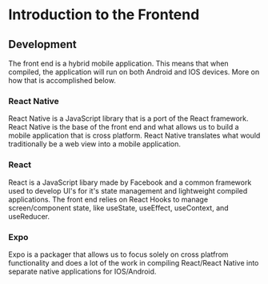 # Introduction to the Frontend

## Development

The front end is a hybrid mobile application. This means that when compiled, the application will run on both Android and IOS devices. More on how that is accomplished below.

### React Native
React Native is a JavaScript library that is a port of the React framework.
React Native is the base of the front end and what allows us to build a mobile application that is cross platform. React Native translates what would traditionally be a web view into a mobile application.

### React
React is a JavaScript libary made by Facebook and a common framework used to develop UI's for it's state management and lightweight compiled applications. The front end relies on React Hooks to manage screen/component state, like useState, useEffect, useContext, and useReducer.

### Expo
Expo is a packager that allows us to focus solely on cross platfrom functionality and does a lot of the work in compiling React/React Native into separate native applications for IOS/Android. 
 